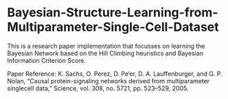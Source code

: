 # Bayesian-Structure-Learning-from-Multiparameter-Single-Cell-Dataset
This is a research paper implementation that focusses on learning the Bayesian Network based on the Hill Climbing heuristics and Bayesian Information Criterion Score.

Paper Reference: K. Sachs, O. Perez, D. Pe’er, D. A. Lauffenburger, and G. P. Nolan, “Causal protein-signaling networks derived from multiparameter singlecell data,” Science, vol. 308, no. 5721, pp. 523–529, 2005.
